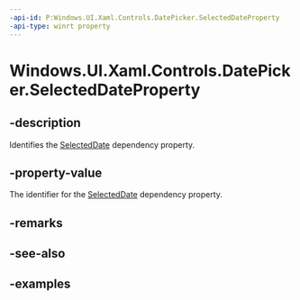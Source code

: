```yaml
---
-api-id: P:Windows.UI.Xaml.Controls.DatePicker.SelectedDateProperty
-api-type: winrt property
---
```


<!-- Property syntax.
public DependencyProperty SelectedDateProperty { get; }
-->

# Windows.UI.Xaml.Controls.DatePicker.SelectedDateProperty

## -description

Identifies the [SelectedDate](datepicker_selecteddate.md) dependency property.

## -property-value

The identifier for the [SelectedDate](datepicker_selecteddate.md) dependency property.

## -remarks

## -see-also

## -examples

